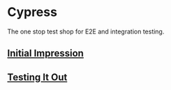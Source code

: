 # Cypress

The one stop test shop for E2E and integration testing.

## [Initial Impression](initial-impression.md)
## [Testing It Out](testing.md)
